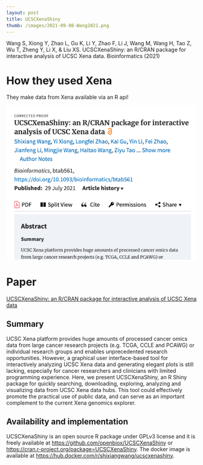 ```yaml
---
layout: post
title: UCSCXenaShiny
thumb: /images/2021-09-08-Wang2021.png
---
```



Wang S, Xiong Y, Zhao L, Gu K, Li Y, Zhao F, Li J, Wang M, Wang H, Tao Z, Wu T, Zheng Y, Li X, & Liu XS. UCSCXenaShiny: an R/CRAN package for interactive analysis of UCSC Xena data. Bioinformatics (2021) 

# How they used Xena
They make data from Xena available via an R api!

![Screenshot of the paper](/images/2021-09-08-Wang2021.png)

# Paper
[UCSCXenaShiny: an R/CRAN package for interactive analysis of UCSC Xena data](https://doi.org/10.1093/bioinformatics/btab561)

## Summary
UCSC Xena platform provides huge amounts of processed cancer omics data from large cancer research projects (e.g. TCGA, CCLE and PCAWG) or individual research groups and enables unprecedented research opportunities. However, a graphical user interface-based tool for interactively analyzing UCSC Xena data and generating elegant plots is still lacking, especially for cancer researchers and clinicians with limited programming experience. Here, we present UCSCXenaShiny, an R Shiny package for quickly searching, downloading, exploring, analyzing and visualizing data from UCSC Xena data hubs. This tool could effectively promote the practical use of public data, and can serve as an important complement to the current Xena genomics explorer.
## Availability and implementation
UCSCXenaShiny is an open source R package under GPLv3 license and it is freely available at https://github.com/openbiox/UCSCXenaShiny or https://cran.r-project.org/package=UCSCXenaShiny. The docker image is available at https://hub.docker.com/r/shixiangwang/ucscxenashiny.

